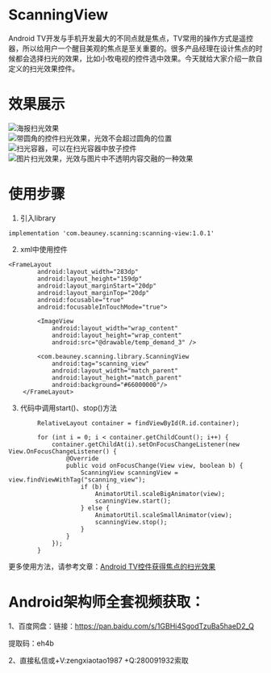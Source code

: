 # ScanningView
Android TV开发与手机开发最大的不同点就是焦点，TV常用的操作方式是遥控器，所以给用户一个醒目美观的焦点是至关重要的。很多产品经理在设计焦点的时候都会选择扫光的效果，比如小牧电视的控件选中效果。今天就给大家介绍一款自定义的扫光效果控件。
# 效果展示

![海报扫光效果](https://img-blog.csdnimg.cn/20200930102401482.gif)  
![带圆角的控件扫光效果，光效不会超过圆角的位置](https://img-blog.csdnimg.cn/20200930102141458.gif)  
![扫光容器，可以在扫光容器中放子控件](https://img-blog.csdnimg.cn/20200930102706939.gif)  
![图片扫光效果，光效与图片中不透明内容交融的一种效果](https://img-blog.csdnimg.cn/20200930102927223.gif)

# 使用步骤
1. 引入library

```implementation 'com.beauney.scanning:scanning-view:1.0.1'```

2. xml中使用控件

```
<FrameLayout
        android:layout_width="283dp"
        android:layout_height="159dp"
        android:layout_marginStart="20dp"
        android:layout_marginTop="20dp"
        android:focusable="true"
        android:focusableInTouchMode="true">

        <ImageView
            android:layout_width="wrap_content"
            android:layout_height="wrap_content"
            android:src="@drawable/temp_demand_3" />

        <com.beauney.scanning.library.ScanningView
            android:tag="scanning_view"
            android:layout_width="match_parent"
            android:layout_height="match_parent"
            android:background="#66000000"/>
    </FrameLayout>
```

3. 代码中调用start()、stop()方法

```
        RelativeLayout container = findViewById(R.id.container);

        for (int i = 0; i < container.getChildCount(); i++) {
            container.getChildAt(i).setOnFocusChangeListener(new View.OnFocusChangeListener() {
                @Override
                public void onFocusChange(View view, boolean b) {
                    ScanningView scanningView = view.findViewWithTag("scanning_view");
                    if (b) {
                        AnimatorUtil.scaleBigAnimator(view);
                        scanningView.start();
                    } else {
                        AnimatorUtil.scaleSmallAnimator(view);
                        scanningView.stop();
                    }
                }
            });
        }
```

更多使用方法，请参考文章：[Android TV控件获得焦点的扫光效果](https://blog.csdn.net/zeng280091932/article/details/108880904)

# Android架构师全套视频获取：

1、百度网盘：链接：https://pan.baidu.com/s/1GBHi4SgodTzuBa5haeD2_Q

提取码：eh4b


2、直接私信或+V:zengxiaotao1987 +Q:280091932索取
